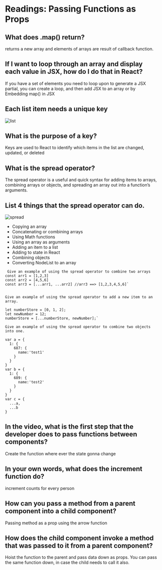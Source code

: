 # Readings: Passing Functions as Props
## What does .map() return?
 returns a new array and elements of arrays are result of callback function.

## If I want to loop through an array and display each value in JSX, how do I do that in React?
 If you have a set of elements you need to loop upon to generate a JSX partial, you can create a loop, and then add JSX to an array or by Embedding map() in JSX

 ## Each list item needs a unique key

![list](https://i.morioh.com/200626/ec9a9e94.jpg)
## What is the purpose of a key?
  Keys are used to React to identify which items in the list are changed, updated, or deleted

## What is the spread operator?
  The spread operator is a useful and quick syntax for adding items to arrays, combining arrays or objects, and spreading an array out into a function’s arguments.



## List 4 things that the spread operator can do.

![spread](https://miro.medium.com/max/1400/1*IhLMLpHPrIWgtsBuh5Tueg.jpeg)


* Copying an array
* Concatenating or combining arrays
* Using Math functions
* Using an array as arguments
* Adding an item to a list
* Adding to state in React
* Combining objects
* Converting NodeList to an array
```
 Give an example of using the spread operator to combine two arrays
const arr1 = [1,2,3] 
const arr2 = [4,5,6]
const arr3 = [...arr1, ...arr2] //arr3 ==> [1,2,3,4,5,6]`


Give an example of using the spread operator to add a new item to an array.

let numberStore = [0, 1, 2];
let newNumber = 12;
numberStore = [...numberStore, newNumber];`

Give an example of using the spread operator to combine two objects into one. 

var a = {
  1: {
    687: {
      name:'test1'
    }
  }
}
var b = {
  1: {
    689: {
      name:'test2'
    }
  }
}
var c = {
  ...a,
  ...b
}
```


## In the video, what is the first step that the developer does to pass functions between components?

Create the function where ever the state gonna change


## In your own words, what does the increment function do?

increment counts for every person

## How can you pass a method from a parent component into a child component?
 Passing method as a prop using the arrow function 

## How does the child component invoke a method that was passed to it from a parent component?
 Hoist the function to the parent and pass data down as props. You can pass the same function down, in case the child needs to call it also.





